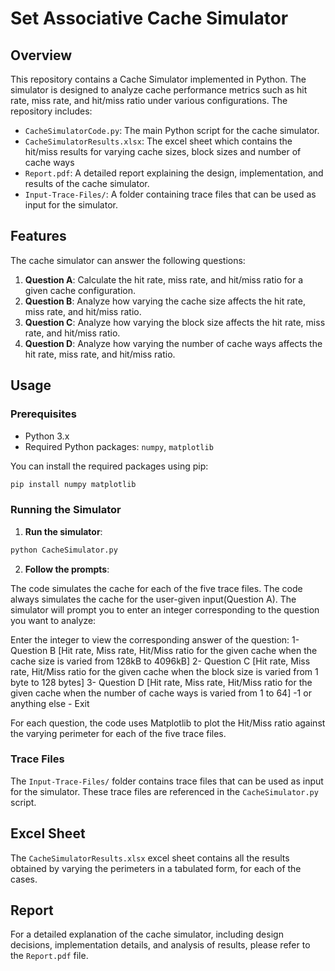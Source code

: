 # Set Associative Cache Simulator

## Overview

This repository contains a Cache Simulator implemented in Python. The simulator is designed to analyze cache performance metrics such as hit rate, miss rate, and hit/miss ratio under various configurations. The repository includes:

- `CacheSimulatorCode.py`: The main Python script for the cache simulator.
- `CacheSimulatorResults.xlsx`: The excel sheet which contains the hit/miss results for varying cache sizes, block sizes and number of cache ways
- `Report.pdf`: A detailed report explaining the design, implementation, and results of the cache simulator.
- `Input-Trace-Files/`: A folder containing trace files that can be used as input for the simulator.

## Features

The cache simulator can answer the following questions:

1. **Question A**: Calculate the hit rate, miss rate, and hit/miss ratio for a given cache configuration.
2. **Question B**: Analyze how varying the cache size affects the hit rate, miss rate, and hit/miss ratio.
3. **Question C**: Analyze how varying the block size affects the hit rate, miss rate, and hit/miss ratio.
4. **Question D**: Analyze how varying the number of cache ways affects the hit rate, miss rate, and hit/miss ratio.

## Usage

### Prerequisites

- Python 3.x
- Required Python packages: `numpy`, `matplotlib`

You can install the required packages using pip:

```bash
pip install numpy matplotlib 
```

### Running the Simulator

1. **Run the simulator**:

```bash
python CacheSimulator.py
```

2. **Follow the prompts**:

The code simulates the cache for each of the five trace files. The code always simulates the cache for the user-given input(Question A).
The simulator will prompt you to enter an integer corresponding to the question you want to analyze:

Enter the integer to view the corresponding answer of the question:
1- Question B [Hit rate, Miss rate, Hit/Miss ratio for the given cache when the cache size is varied from 128kB to 4096kB]
2- Question C [Hit rate, Miss rate, Hit/Miss ratio for the given cache when the block size is varied from 1 byte to 128 bytes]
3- Question D [Hit rate, Miss rate, Hit/Miss ratio for the given cache when the number of cache ways is varied from 1 to 64]
-1 or anything else - Exit

For each question, the code uses Matplotlib to plot the Hit/Miss ratio against the varying perimeter for each of the five trace files.

### Trace Files

The `Input-Trace-Files/` folder contains trace files that can be used as input for the simulator. These trace files are referenced in the `CacheSimulator.py` script.

## Excel Sheet

The `CacheSimulatorResults.xlsx` excel sheet contains all the results obtained by varying the perimeters in a tabulated form, for each of the cases.

## Report

For a detailed explanation of the cache simulator, including design decisions, implementation details, and analysis of results, please refer to the `Report.pdf` file.
